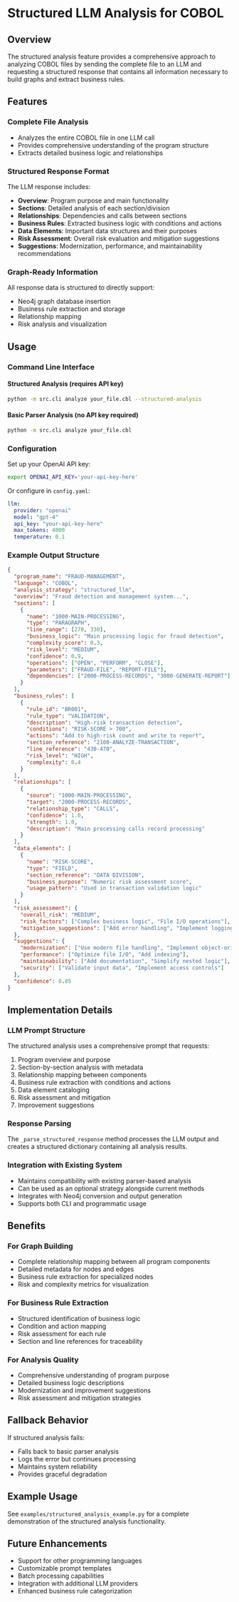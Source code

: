# Structured LLM Analysis for COBOL

## Overview

The structured analysis feature provides a comprehensive approach to analyzing COBOL files by sending the complete file to an LLM and requesting a structured response that contains all information necessary to build graphs and extract business rules.

## Features

### Complete File Analysis
- Analyzes the entire COBOL file in one LLM call
- Provides comprehensive understanding of the program structure
- Extracts detailed business logic and relationships

### Structured Response Format
The LLM response includes:
- **Overview**: Program purpose and main functionality
- **Sections**: Detailed analysis of each section/division
- **Relationships**: Dependencies and calls between sections
- **Business Rules**: Extracted business logic with conditions and actions
- **Data Elements**: Important data structures and their purposes
- **Risk Assessment**: Overall risk evaluation and mitigation suggestions
- **Suggestions**: Modernization, performance, and maintainability recommendations

### Graph-Ready Information
All response data is structured to directly support:
- Neo4j graph database insertion
- Business rule extraction and storage
- Relationship mapping
- Risk analysis and visualization

## Usage

### Command Line Interface

#### Structured Analysis (requires API key)
```bash
python -m src.cli analyze your_file.cbl --structured-analysis
```

#### Basic Parser Analysis (no API key required)
```bash
python -m src.cli analyze your_file.cbl
```

### Configuration

Set up your OpenAI API key:
```bash
export OPENAI_API_KEY='your-api-key-here'
```

Or configure in `config.yaml`:
```yaml
llm:
  provider: "openai"
  model: "gpt-4"
  api_key: "your-api-key-here"
  max_tokens: 4000
  temperature: 0.1
```

### Example Output Structure

```json
{
  "program_name": "FRAUD-MANAGEMENT",
  "language": "COBOL",
  "analysis_strategy": "structured_llm",
  "overview": "Fraud detection and management system...",
  "sections": [
    {
      "name": "1000-MAIN-PROCESSING",
      "type": "PARAGRAPH",
      "line_range": [270, 330],
      "business_logic": "Main processing logic for fraud detection",
      "complexity_score": 0.3,
      "risk_level": "MEDIUM",
      "confidence": 0.9,
      "operations": ["OPEN", "PERFORM", "CLOSE"],
      "parameters": ["FRAUD-FILE", "REPORT-FILE"],
      "dependencies": ["2000-PROCESS-RECORDS", "3000-GENERATE-REPORT"]
    }
  ],
  "business_rules": [
    {
      "rule_id": "BR001",
      "rule_type": "VALIDATION",
      "description": "High-risk transaction detection",
      "conditions": "RISK-SCORE > 700",
      "actions": "Add to high-risk count and write to report",
      "section_reference": "2100-ANALYZE-TRANSACTION",
      "line_reference": "430-470",
      "risk_level": "HIGH",
      "complexity": 0.4
    }
  ],
  "relationships": [
    {
      "source": "1000-MAIN-PROCESSING",
      "target": "2000-PROCESS-RECORDS",
      "relationship_type": "CALLS",
      "confidence": 1.0,
      "strength": 1.0,
      "description": "Main processing calls record processing"
    }
  ],
  "data_elements": [
    {
      "name": "RISK-SCORE",
      "type": "FIELD",
      "section_reference": "DATA DIVISION",
      "business_purpose": "Numeric risk assessment score",
      "usage_pattern": "Used in transaction validation logic"
    }
  ],
  "risk_assessment": {
    "overall_risk": "MEDIUM",
    "risk_factors": ["Complex business logic", "File I/O operations"],
    "mitigation_suggestions": ["Add error handling", "Implement logging"]
  },
  "suggestions": {
    "modernization": ["Use modern file handling", "Implement object-oriented design"],
    "performance": ["Optimize file I/O", "Add indexing"],
    "maintainability": ["Add documentation", "Simplify nested logic"],
    "security": ["Validate input data", "Implement access controls"]
  },
  "confidence": 0.85
}
```

## Implementation Details

### LLM Prompt Structure
The structured analysis uses a comprehensive prompt that requests:
1. Program overview and purpose
2. Section-by-section analysis with metadata
3. Relationship mapping between components
4. Business rule extraction with conditions and actions
5. Data element cataloging
6. Risk assessment and mitigation
7. Improvement suggestions

### Response Parsing
The `_parse_structured_response` method processes the LLM output and creates a structured dictionary containing all analysis results.

### Integration with Existing System
- Maintains compatibility with existing parser-based analysis
- Can be used as an optional strategy alongside current methods
- Integrates with Neo4j conversion and output generation
- Supports both CLI and programmatic usage

## Benefits

### For Graph Building
- Complete relationship mapping between all program components
- Detailed metadata for nodes and edges
- Business rule extraction for specialized nodes
- Risk and complexity metrics for visualization

### For Business Rule Extraction
- Structured identification of business logic
- Condition and action mapping
- Risk assessment for each rule
- Section and line references for traceability

### For Analysis Quality
- Comprehensive understanding of program purpose
- Detailed business logic descriptions
- Modernization and improvement suggestions
- Risk assessment and mitigation strategies

## Fallback Behavior

If structured analysis fails:
- Falls back to basic parser analysis
- Logs the error but continues processing
- Maintains system reliability
- Provides graceful degradation

## Example Usage

See `examples/structured_analysis_example.py` for a complete demonstration of the structured analysis functionality.

## Future Enhancements

- Support for other programming languages
- Customizable prompt templates
- Batch processing capabilities
- Integration with additional LLM providers
- Enhanced business rule categorization
